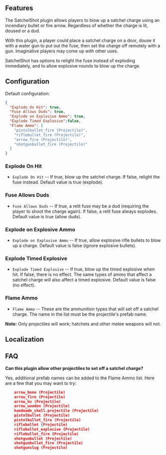 ## Features

The SatchelShot plugin allows players to blow up a satchel charge using an incendiary bullet or fire arrow. Regardless of whether the charge is lit, doused or a dud. 

With this plugin, a player could place a satchel charge on a door, douse it with a water gun to put out the fuse, then set the charge off remotely with a gun. Imaginative players may come up with other uses. 

SatchelShot has options to relight the fuse instead of exploding immediately, and to allow explosive rounds to blow up the charge.

## Configuration

Default configuration:

```json
{
  "Explode On Hit": true,
  "Fuse Allows Duds": true,
  "Explode on Explosive Ammo": true,
  "Explode Timed Explosive":false,
  "Flame Ammo": [
    "pistolbullet_fire (Projectile)",
    "riflebullet_fire (Projectile)",
    "arrow_fire (Projectile)",
    "shotgunbullet_fire (Projectile)"
  ]
}
```
### Explode On Hit

- `Explode On Hit` -- If true, blow up the satchel charge. If false, relight the fuse instead. Default value is true (explode).

### Fuse Allows Duds

- `Fuse Allows Duds` -- If true, a relit fuse may be a dud (requiring the player to shoot the charge again). If false, a relit fuse always explodes. Default value is true (allow duds).

### Explode on Explosive Ammo

- `Explode on Explosive Ammo` -- If true, allow explosive rifle bullets to blow up a charge. Default value is false (ignore explosive bullets).

### Explode Timed Explosive

- `Explode Timed Explosive` -- If true, blow up the timed explosive when hit. If false, there is no effect. The same types of ammo that affect a satchel charge will also affect a timed explosive. Default value is false (no effect).

### Flame Ammo

- `Flame Ammo` -- These are the ammunition types that will set off a satchel charge. The name in the list must be the projectile's prefab name. 

**Note:** Only projectiles will work; hatchets and other melee weapons will not. 

## Localization

## FAQ

**Can this plugin allow other projectiles to set off a satchel charge?**
<p>	Yes, additional prefab names can be added to the Flame Ammo list. Here are a few that you may want to try:</p>

```json
	arrow_bone (Projectile)
	arrow_fire (Projectile)
	arrow_hv (Projectile)
	arrow_wooden (Projectile)
	handmade_shell.projectile (Projectile)
	pistolbullet (Projectile)
	pistolbullet_fire (Projectile)
	riflebullet {Projectile)
	riflebullet_explosive {Projectile)
	riflebullet_fire {Projectile)
	shotgunbullet (Projectile)
	shotgunbullet_fire (Projectile)
	shotgunslug (Projectile)
```
